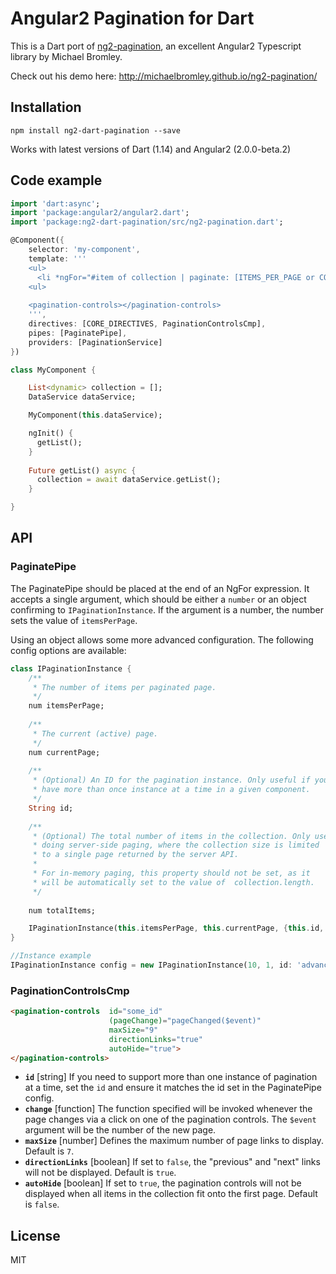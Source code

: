 # Angular2 Pagination for Dart
This is a Dart port of [ng2-pagination](https://github.com/michaelbromley/ng2-pagination/), an excellent Angular2 Typescript library by Michael Bromley. 

Check out his demo here: http://michaelbromley.github.io/ng2-pagination/


## Installation

```
npm install ng2-dart-pagination --save
```

Works with latest versions of Dart (1.14) and Angular2 (2.0.0-beta.2)

## Code example

```Dart
import 'dart:async';
import 'package:angular2/angular2.dart';
import 'package:ng2-dart-pagination/src/ng2-pagination.dart';

@Component({
    selector: 'my-component',
    template: '''
    <ul>
      <li *ngFor="#item of collection | paginate: [ITEMS_PER_PAGE or CONFIG_OBJECT] "> ... </li>
    <ul>
               
    <pagination-controls></pagination-controls>
    ''',
    directives: [CORE_DIRECTIVES, PaginationControlsCmp],
    pipes: [PaginatePipe],
    providers: [PaginationService]
})

class MyComponent {

    List<dynamic> collection = [];
    DataService dataService;

    MyComponent(this.dataService);

    ngInit() {
      getList();
    }
    
    Future getList() async {
      collection = await dataService.getList();
    }

}
```

## API

### PaginatePipe

The PaginatePipe should be placed at the end of an NgFor expression. It accepts a single argument, which should be 
either a `number` or an object confirming to `IPaginationInstance`. If the argument is a number, the number sets the
value of `itemsPerPage`. 

Using an object allows some more advanced configuration. The following config options are available:

```Dart
class IPaginationInstance {
    /**
     * The number of items per paginated page.
     */
    num itemsPerPage;
    
    /**
     * The current (active) page.
     */
    num currentPage;
    
    /**
     * (Optional) An ID for the pagination instance. Only useful if you wish to
     * have more than once instance at a time in a given component.
     */
    String id;
    
    /**
     * (Optional) The total number of items in the collection. Only useful when
     * doing server-side paging, where the collection size is limited
     * to a single page returned by the server API.
     *
     * For in-memory paging, this property should not be set, as it
     * will be automatically set to the value of  collection.length.
     */
     
    num totalItems;

    IPaginationInstance(this.itemsPerPage, this.currentPage, {this.id, this.totalItems});
}

//Instance example
IPaginationInstance config = new IPaginationInstance(10, 1, id: 'advanced', totalItems: 10);

```


### PaginationControlsCmp

```HTML
<pagination-controls  id="some_id"
                      (pageChange)="pageChanged($event)"
                      maxSize="9"
                      directionLinks="true"
                      autoHide="true">
</pagination-controls>
```

* **`id`** [string] If you need to support more than one instance of pagination at a time, set the `id` and ensure it
matches the id set in the PaginatePipe config.
* **`change`** [function] The function specified will be invoked whenever the page changes via a click on one of the
pagination controls. The `$event` argument will be the number of the new page.
* **`maxSize`** [number] Defines the maximum number of page links to display. Default is `7`.
* **`directionLinks`** [boolean] If set to `false`, the "previous" and "next" links will not be displayed. Default is `true`.
* **`autoHide`** [boolean] If set to `true`, the pagination controls will not be displayed when all items in the
collection fit onto the first page. Default is `false`.

## License

MIT



